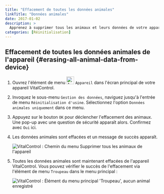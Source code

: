 ```yaml
---
title: "Effacement de toutes les données animales"
linkTitle: "Données animales"
date: 2017-01-02
description: >
  Apprenez à supprimer tous les animaux et leurs données de votre appareil VitalControl.
categories: [Réinitialisation]
---
```

## Effacement de toutes les données animales de l'appareil {#erasing-all-animal-data-from-device}

1. Ouvrez l'élément de menu <img src="/icons/device.svg" width="25" align="bottom" alt="Appareil" /> `Appareil` dans l'écran principal de votre appareil VitalControl.

1. Invoquez le sous-menu `Gestion des données`, naviguez jusqu'à l'entrée de menu `Réinitialisation d'usine`. Sélectionnez l'option `Données animales uniquement` dans ce menu.

1. Appuyez sur le bouton `OK` pour déclencher l'effacement des animaux. Une pop-up avec une question de sécurité apparaît alors. Confirmez avec `Oui` ici.

1. Les données animales sont effacées et un message de succès apparaît.

   ![VitalControl : Chemin du menu Supprimer tous les animaux de l'appareil](../images/eraseanimals.png "Supprimer tous les animaux")

1. Toutes les données animales sont maintenant effacées de l'appareil VitalControl. Vous pouvez vérifier le succès de l'effacement via l'élément de menu `Troupeau` dans le menu principal :

   ![VitalControl : Élément du menu principal 'Troupeau', aucun animal enregistré](../images/no-animals.png "Aucun animal enregistré")

